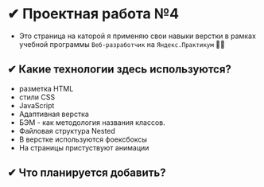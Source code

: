 # ✔ Проектная работа №4
- Это страница на каторой я применяю свои навыки верстки в рамках учебной программы `Веб-разработчик` на `Яндекс.Практикум` 👨‍🎓

##  ✔ Какие технологии здесь используются? 
-  разметка HTML
-  стили CSS
-  JavaScript
-  Адаптивная верстка
-  БЭМ - как методология названия классов.
-  Файловая структура Nested
-  В верстке используются фоексбоксы
-  На страницы пристуствуют анимации

## ✔ Что планируется добавить?

